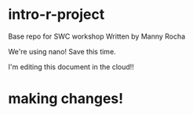 # intro-r-project
Base repo for SWC workshop
Written by Manny Rocha

We're using nano!
Save this time.

I'm editing this document in the cloud!!

making changes!
=======
